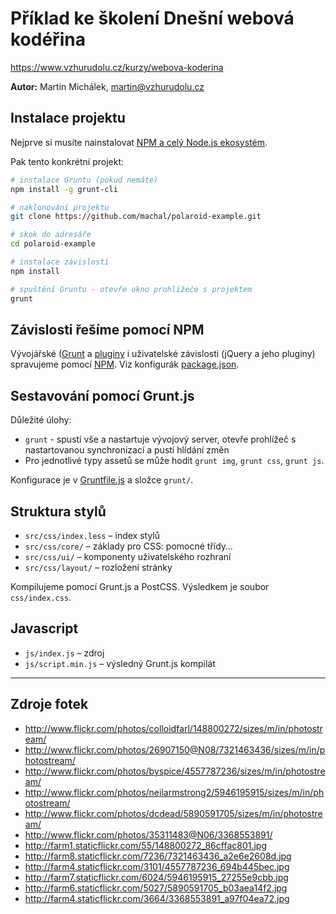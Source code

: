 # Příklad ke školení Dnešní webová kodéřina

https://www.vzhurudolu.cz/kurzy/webova-koderina

**Autor:** Martin Michálek, martin@vzhurudolu.cz

## Instalace projektu

Nejprve si musíte nainstalovat [NPM a celý Node.js ekosystém](http://www.vzhurudolu.cz/prirucka/node-instalace).

Pak tento konkrétní projekt:

```bash
# instalace Gruntu (pokud nemáte)
npm install -g grunt-cli

# naklonování projektu
git clone https://github.com/machal/polaroid-example.git

# skok do adresáře
cd polaroid-example

# instalace závislostí
npm install

# spuštění Gruntu - otevře okno prohlížeče s projektem
grunt
```

## Závislosti řešíme pomocí NPM

Vývojářské ([Grunt](http://www.vzhurudolu.cz/prirucka/grunt) a [pluginy](http://www.vzhurudolu.cz/prirucka/grunt-pluginy) i uživatelské závislosti (jQuery a jeho pluginy) spravujeme pomocí [NPM](https://www.npmjs.com/). Viz konfigurák [package.json](./package.json).


## Sestavování pomocí Grunt.js

Důležité úlohy:

* `grunt` - spustí vše a nastartuje vývojový server, otevře prohlížeč s nastartovanou synchronizací a pustí hlídání změn
* Pro jednotlivé typy assetů se může hodit `grunt img`, `grunt css`, `grunt js`.

Konfigurace je v [Gruntfile.js](./Gruntfile.js) a složce `grunt/`.


## Struktura stylů

* `src/css/index.less` – index stylů
* `src/css/core/` – základy pro CSS: pomocné třídy…
* `src/css/ui/` –  komponenty uživatelského rozhraní
* `src/css/layout/` –  rozložení stránky

Kompilujeme pomocí Grunt.js a PostCSS. Výsledkem je soubor `css/index.css`.


## Javascript

* `js/index.js` – zdroj
* `js/script.min.js` – výsledný Grunt.js kompilát


---



## Zdroje fotek

- http://www.flickr.com/photos/colloidfarl/148800272/sizes/m/in/photostream/
- http://www.flickr.com/photos/26907150@N08/7321463436/sizes/m/in/photostream/
- http://www.flickr.com/photos/byspice/4557787236/sizes/m/in/photostream/
- http://www.flickr.com/photos/neilarmstrong2/5946195915/sizes/m/in/photostream/
- http://www.flickr.com/photos/dcdead/5890591705/sizes/m/in/photostream/
- http://www.flickr.com/photos/35311483@N06/3368553891/
- http://farm1.staticflickr.com/55/148800272_86cffac801.jpg
- http://farm8.staticflickr.com/7236/7321463436_a2e6e2608d.jpg
- http://farm4.staticflickr.com/3101/4557787236_694b445bec.jpg
- http://farm7.staticflickr.com/6024/5946195915_27255e9cbb.jpg
- http://farm6.staticflickr.com/5027/5890591705_b03aea14f2.jpg
- http://farm4.staticflickr.com/3664/3368553891_a97f04ea72.jpg


